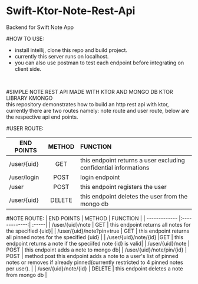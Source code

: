# Swift-Ktor-Note-Rest-Api
Backend for Swift Note App

#HOW TO USE:
- install intellij, clone this repo and build project.
- currently this server runs on localhost.
- you can also use postman to test each endpoint before integrating on client side.
</br>

#SIMPLE NOTE REST API MADE WITH KTOR AND MONGO DB KTOR LIBRARY KMONGO
<br>this repository demonstrates how to build an http rest api with ktor, currently there are two routes namely: note route and user route, below are the respective api end points.

#USER ROUTE:

| END POINTS      | METHOD        | FUNCTION |
| ------------- |:-------------:| :-----|
| /user/{uid}      | GET | this endpoint returns a user excluding confidential informations |
| /user/login     | POST     |   login endpoint |
| /user | POST      |  this endpoint registers the user
| /user/{uid} | DELETE      |    this endpoint deletes the user from the mongo db |


#NOTE ROUTE:
| END POINTS      | METHOD        | FUNCTION |
| ------------- |:-------------:| :-----|
| /user/{uid}/note      | GET | this endpoint returns all notes for the specified {uid}|
| /user/{uid}/note?pin=true   | GET    | this endpoint returns all pinned notes for the specified {uid} |
| /user/{uid}/note/{id} |GET     | this endpoint returns a note if the speciifed note {id} is valid|
| /user/{uid}/note | POST   |  this endpoint adds a note to mongo db|
| /user/{uid}/note/pin/{id} | POST     |    method:post this endpoint adds a note to a user's list of pinned notes or removes if already pinned(currently restricted to 4 pinned notes per user). |
| /user/{uid}/note/{id} | DELETE      |    this endpoint deletes a note from mongo db |



